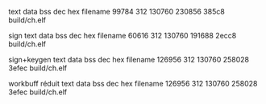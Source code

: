   text	   data	    bss	    dec	    hex	filename
  99784	    312	 130760	 230856	  385c8	build/ch.elf
  
  sign
  text	   data	    bss	    dec	    hex	filename
  60616	    312	 130760	 191688	  2ecc8	build/ch.elf
  
  sign+keygen
  text	   data	    bss	    dec	    hex	filename
 126956	    312	 130760	 258028	  3efec	build/ch.elf
 
  workbuff réduit
  text	   data	    bss	    dec	    hex	filename
 126956	    312	 130760	 258028	  3efec	build/ch.elf
  